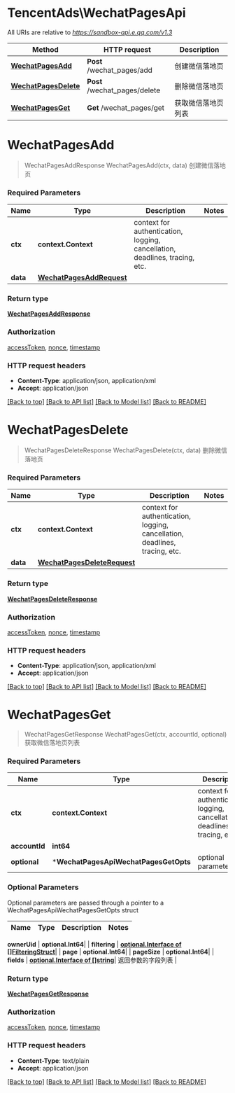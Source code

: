 # TencentAds\WechatPagesApi

All URIs are relative to *https://sandbox-api.e.qq.com/v1.3*

Method | HTTP request | Description
------------- | ------------- | -------------
[**WechatPagesAdd**](WechatPagesApi.md#WechatPagesAdd) | **Post** /wechat_pages/add | 创建微信落地页
[**WechatPagesDelete**](WechatPagesApi.md#WechatPagesDelete) | **Post** /wechat_pages/delete | 删除微信落地页
[**WechatPagesGet**](WechatPagesApi.md#WechatPagesGet) | **Get** /wechat_pages/get | 获取微信落地页列表


# **WechatPagesAdd**
> WechatPagesAddResponse WechatPagesAdd(ctx, data)
创建微信落地页

### Required Parameters

Name | Type | Description  | Notes
------------- | ------------- | ------------- | -------------
 **ctx** | **context.Context** | context for authentication, logging, cancellation, deadlines, tracing, etc.
  **data** | [**WechatPagesAddRequest**](WechatPagesAddRequest.md)|  | 

### Return type

[**WechatPagesAddResponse**](WechatPagesAddResponse.md)

### Authorization

[accessToken](../README.md#accessToken), [nonce](../README.md#nonce), [timestamp](../README.md#timestamp)

### HTTP request headers

 - **Content-Type**: application/json, application/xml
 - **Accept**: application/json

[[Back to top]](#) [[Back to API list]](../README.md#documentation-for-api-endpoints) [[Back to Model list]](../README.md#documentation-for-models) [[Back to README]](../README.md)

# **WechatPagesDelete**
> WechatPagesDeleteResponse WechatPagesDelete(ctx, data)
删除微信落地页

### Required Parameters

Name | Type | Description  | Notes
------------- | ------------- | ------------- | -------------
 **ctx** | **context.Context** | context for authentication, logging, cancellation, deadlines, tracing, etc.
  **data** | [**WechatPagesDeleteRequest**](WechatPagesDeleteRequest.md)|  | 

### Return type

[**WechatPagesDeleteResponse**](WechatPagesDeleteResponse.md)

### Authorization

[accessToken](../README.md#accessToken), [nonce](../README.md#nonce), [timestamp](../README.md#timestamp)

### HTTP request headers

 - **Content-Type**: application/json, application/xml
 - **Accept**: application/json

[[Back to top]](#) [[Back to API list]](../README.md#documentation-for-api-endpoints) [[Back to Model list]](../README.md#documentation-for-models) [[Back to README]](../README.md)

# **WechatPagesGet**
> WechatPagesGetResponse WechatPagesGet(ctx, accountId, optional)
获取微信落地页列表

### Required Parameters

Name | Type | Description  | Notes
------------- | ------------- | ------------- | -------------
 **ctx** | **context.Context** | context for authentication, logging, cancellation, deadlines, tracing, etc.
  **accountId** | **int64**|  | 
 **optional** | ***WechatPagesApiWechatPagesGetOpts** | optional parameters | nil if no parameters

### Optional Parameters
Optional parameters are passed through a pointer to a WechatPagesApiWechatPagesGetOpts struct

Name | Type | Description  | Notes
------------- | ------------- | ------------- | -------------

 **ownerUid** | **optional.Int64**|  | 
 **filtering** | [**optional.Interface of []FilteringStruct**](FilteringStruct.md)|  | 
 **page** | **optional.Int64**|  | 
 **pageSize** | **optional.Int64**|  | 
 **fields** | [**optional.Interface of []string**](string.md)| 返回参数的字段列表 | 

### Return type

[**WechatPagesGetResponse**](WechatPagesGetResponse.md)

### Authorization

[accessToken](../README.md#accessToken), [nonce](../README.md#nonce), [timestamp](../README.md#timestamp)

### HTTP request headers

 - **Content-Type**: text/plain
 - **Accept**: application/json

[[Back to top]](#) [[Back to API list]](../README.md#documentation-for-api-endpoints) [[Back to Model list]](../README.md#documentation-for-models) [[Back to README]](../README.md)

